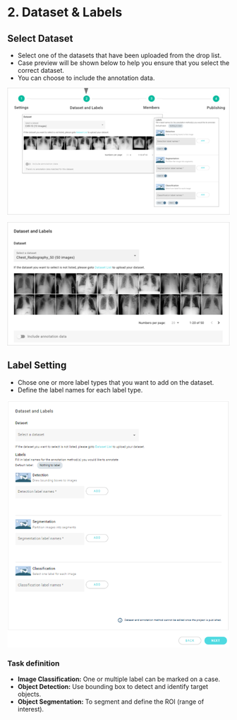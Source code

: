 # 2. Dataset & Labels

## Select Dataset

* Select one of the datasets that have been uploaded from the drop list.
* Case preview will be shown below to help you ensure that you select the correct dataset.
* You can choose to include the annotation data.

![](<../../.gitbook/assets/con-3-1-2-1 (1).png>)

![](<../../.gitbook/assets/con-3-1-2-2 (1).png>)

## Label Setting

* Chose one or more label types that you want to add on the dataset.
* Define the label names for each label type.

![](../../.gitbook/assets/con-3-2-1-3-2.png)

### Task definition

* **Image Classification:** One or multiple label can be marked on a case.
* **Object Detection:** Use bounding box to detect and identify target objects.
* **Object Segmentation:** To segment and define the ROI (range of interest).
